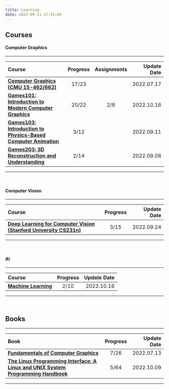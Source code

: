 ```yaml
---
title: Learning
date: 2022-09-11 17:31:00
---
```


## Courses
#### Computer Graphics
***

|  **Course**   |   **Progress**    |  **Assignments** | **Update Date**  |
|  :- | :-: |  :-:  |  -:  |
| [**Computer Graphics (CMU 15-462/662)**](https://www.youtube.com/watch?v=W6yEALqsD7k&list=PL9_jI1bdZmz2emSh0UQ5iOdT2xRHFHL7E)  | 17/23     | | 2022.07.17 |
| [**Games101: Introduction to Modern Computer Graphics**](https://www.bilibili.com/video/BV1X7411F744?p=10&spm_id_from=pageDriver&0vd_source=3709f1c43e9dd4837ffb8495db41fe96)  | 20/22 | 2/8 | 2022.10.16 |
| [**Games103: Introduction to Physics-Based Computer Animation**](https://www.bilibili.com/video/BV12Q4y1S73g?p=4&vd_source=3709f1c43e9dd4837ffb8495db41fe96)  | 3/12   |  | 2022.09.11 |
| [**Games203: 3D Reconstruction and Understanding**](https://www.bilibili.com/video/BV1pw411d7aS?p=3&vd_source=3709f1c43e9dd4837ffb8495db41fe96)  | 2/14   |  | 2022.09.08 |

***

<br>

#### Computer Vision
***

|  **Course**   | **Progress**  |  **Update Date**  |
|  :----  | :----: |  ----:  |
| [**Deep Learning for Computer Vision (Stanford University CS231n)**](https://www.youtube.com/watch?v=vT1JzLTH4G4&list=PLf7L7Kg8_FNxHATtLwDceyh72QQL9pvpQ)  | 3/15     | 2022.09.24 |

***
  
<br>

#### AI
***

|  **Course**   | **Progress**  |  **Update Date**  |
|  :----  | :----: |  ----:  |
| [**Machine Learning**](https://www.coursera.org/specializations/machine-learning-introduction)  | 2/10     | 2022.10.16 |

***

<br>

## Books
***

|  **Book**   | **Progress**  |  **Update Date**  |
|  :----  | :----: |  ----:  |
| [**Fundamentals of Computer Graphics**](https://www.amazon.com/Fundamentals-Computer-Graphics-Steve-Marschner/dp/1482229390)  | 7/26    | 2022.07.13 |
| [**The Linux Programming Interface: A Linux and UNIX System Programming Handbook**](https://en.wikipedia.org/wiki/The_Linux_Programming_Interface)  | 5/64     | 2022.10.09 |

***